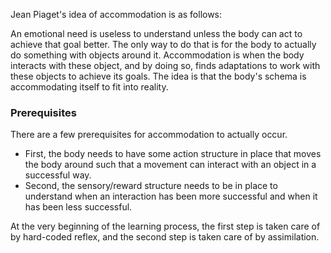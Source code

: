 Jean Piaget's idea of accommodation is as follows:

An emotional need is useless to understand unless the body can act to achieve that goal better. The only way to do that is for the body to actually do something with objects around it. Accommodation is when the body interacts with these object, and by doing so, finds adaptations to work with these objects to achieve its goals. The idea is that the body's schema is accommodating itself to fit into reality.

### Prerequisites

There are a few prerequisites for accommodation to actually occur.

* First, the body needs to have some action structure in place that moves the body around such that a movement can interact with an object in a successful way.
* Second, the sensory/reward structure needs to be in place to understand when an interaction has been more successful and when it has been less successful.

At the very beginning of the learning process, the first step is taken care of by hard-coded reflex, and the second step is taken care of by assimilation.
